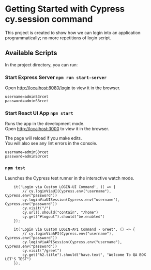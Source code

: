 # Getting Started with Cypress cy.session command

This project is created to show how we can login into an application programmatically; no more repetitions of login script. 

## Available Scripts

In the project directory, you can run:

### Start Express Server `npm run start-server`

Open [http://localhost:8080/login](http://localhost:8080/login) to view it in the browser.
```
username=adminS3rcet
password=adminS3rcet
```

### Start React UI App `npm start`

Runs the app in the development mode.\
Open [http://localhost:3000](http://localhost:3000) to view it in the browser.

The page will reload if you make edits.\
You will also see any lint errors in the console.
```
username=adminS3rcet
password=adminS3rcet
```

### `npm test`

Launches the Cypress test runner in the interactive watch mode.
```
    it('Login via Custom LOGIN-UI Command', () => {
        // cy.loginViaUI(Cypress.env("username"), Cypress.env("password"))
        cy.loginViaUISession(Cypress.env("username"), Cypress.env("password"))
        cy.visit("/")
        cy.url().should("contain", "/home")
        cy.get("#logout").should("be.enabled")
    });

    it('Login via Custom LOGIN-API Command - Greet', () => {
        // cy.loginViaAPI(Cypress.env("username"), Cypress.env("password"))
        cy.loginViaAPISession(Cypress.env("username"), Cypress.env("password"))
        cy.visit("/greet")
        cy.get("h2.title").should("have.text", "Welcome To QA BOX LET'S TEST")
    });
```
